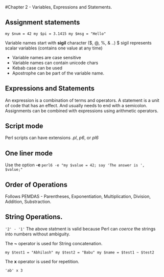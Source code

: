 

#Chapter 2 - Variables, Expressions and Statements.
## Assignment statements

``
my $num = 42
my $pi = 3.1415
my $msg = "Hello"
``

Variable names start with **sigil** character ($, @, %, & ..)
$ sigil represents scalar variables (contains one value at any time)

* Variable names are case sensitive
* Variable names can contain unicode chars
* Kebab case can be used 
* Apostrophe can be part of the variable name.

## Expressions and Statements

An expression is a combination of terms and operators. 
A statement is a unit of code that has an effect. And usually needs to end with a semicolon.
Assignments can be combined with expressions using arithmetic operators.

## Script mode
Perl scripts can have extensions *.pl*, *p6*, or *pl6*

## One liner mode
Use the option **-e**
``perl6 -e "my $value = 42; say 'The answer is ', $value;" ``

## Order of Operations
Follows PEMDAS - Parentheses, Exponentiation, Multiplication, Division, Addition, Substraction.

## String Operations.
``'2' - '1'``
The above statment is valid because Perl can *coerce* the strings into numbers without ambiguity.

The **~** operator is used for String concatenation. 

``
my $test1 = "Abhilash"
my $test2 = "Babu"
my $name = $test1 ~ $test2
``

The **x** operator is used for repetition. 

``'ab' x 3``


